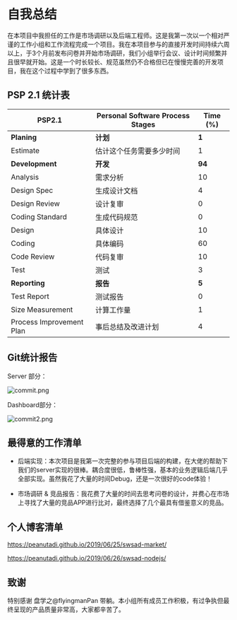 # 自我总结

在本项目中我担任的工作是市场调研以及后端工程师。这是我第一次以一个相对严谨的工作小组和工作流程完成一个项目。我在本项目参与的直接开发时间持续六周以上，于3个月前发布问卷并开始市场调研，我们小组举行会议、设计时间频繁并且很早就开始。这是一个时长较长、规范虽然仍不合格但已在慢慢完善的开发项目，我在这个过程中学到了很多东西。

## PSP 2.1 统计表

| PSP2.1                   | Personal Software Process Stages | Time (%) |
| ------------------------ | -------------------------------- | -------- |
| __Planing__              | __计划__                         | __1__    |
| Estimate                 | 估计这个任务需要多少时间         | 1        |
| __Development__          | __开发__                         | __94__   |
| Analysis                 | 需求分析                         | 10       |
| Design Spec              | 生成设计文档                     | 4        |
| Design Review            | 设计复审                         | 0        |
| Coding Standard          | 生成代码规范                     | 0        |
| Design                   | 具体设计                         | 10       |
| Coding                   | 具体编码                         | 60       |
| Code Review              | 代码复审                         | 10       |
| Test                     | 测试                             | 3        |
| __Reporting__            | __报告__                         | __5__    |
| Test Report              | 测试报告                         | 0        |
| Size Measurement         | 计算工作量                       | 1        |
| Process Improvement Plan | 事后总结及改进计划               | 4        |

## Git统计报告

Server 部分：

![commit.png](https://i.loli.net/2019/06/27/5d14b89baa08a56637.png)

Dashboard部分：

![commit2.png](https://i.loli.net/2019/06/27/5d14b89baa7dc94560.png)

## 最得意的工作清单

- 后端实现：本次项目是我第一次完整的参与项目后端的构建，在大佬的帮助下我们的server实现的很棒。耦合度很低，鲁棒性强，基本的业务逻辑后端几乎全部实现。虽然我花了大量的时间Debug，还是一次很好的code体验！

- 市场调研 & 竞品报告：我花费了大量的时间去思考问卷的设计，并费心在市场上寻找了大量的竞品APP进行比对，最终选择了几个最具有借鉴意义的竞品。

## 个人博客清单

https://peanutadi.github.io/2019/06/25/swsad-market/

https://peanutadi.github.io/2019/06/26/swsad-nodejs/

## 致谢
特别感谢 盘学之@flyingmanPan 带躺。本小组所有成员工作积极，有过争执但最终呈现的产品质量非常高，大家都辛苦了。